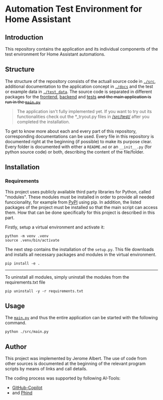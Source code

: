 # Automation Test Environment for Home Assistant

## Introduction

This repository contains the application and its individual components of the test environment for Home Assistant automations.

## Structure

The structure of the repository consists of the actuall source code in [`./src`](https://github.com/JeroPluy/Automation_test_env/tree/main/src), additional documentation to the application concept in [`./docs`](https://github.com/JeroPluy/Automation_test_env/tree/main/docs) and the test or example data in [`./test_data`](https://github.com/JeroPluy/Automation_test_env/tree/main/test_data). The source code is separated in different packages for the [frontend](https://github.com/JeroPluy/Automation_test_env/tree/main/src/backend), [backend](https://github.com/JeroPluy/Automation_test_env/tree/main/src/backend) and [tests](https://github.com/JeroPluy/Automation_test_env/tree/main/src/test) ~~and the main application is run in the [`main.py`](https://github.com/JeroPluy/Automation_test_env/blob/main/src/main.py)~~

> The application isn't fully implemented yet. If you want to try out its functionalities check out the *_tryout.py files in [/src/test/](https://github.com/JeroPluy/Automation_test_env/tree/main/src/test) after you completed the installation.

To get to know more about each and every part of this repository, corresponding documentations can be used. Every file in this repository is documented right at the beginning (if possible) to make its purpose clear. Every folder is documented with either a `README.md` or an `__init__.py` (for python source code) or both, describing the content of the file/folder.

## Installation

### Requirements

This project uses publicly available third party libraries for Python, called "modules". These modules must be installed in order to provide all needed funccionality, for example from [PyPI](https://pypi.org/) using pip. In addition, the listed packages of the project must be installed so that the main script can access them. How that can be done specifically for this project is described in this part.

Firstly, setup a virtual environment and activate it:

```shell
python -m venv .venv
source .venv/bin/activate
```

The next step contains the installation of the `setup.py`. This file downloads and installs all necessary packages and modules in the virtual environment.

```shell
pip install -e .
```

---

To uninstall all modules, simply uninstall the modules from the requirements.txt file

```shell
pip uninstall -y -r requirements.txt
```

## Usage

The [`main.py`](https://github.com/JeroPluy/Automation_test_env/blob/main/src/main.py) and thus the entire application can be started with the following command.

```shell
python ./src/main.py
```

## Author

This project was implemented by Jerome Albert. The use of code from other sources is documented at the beginning of the relevant program scripts by means of links and call details.

The coding process was supported by following AI-Tools:

- [GitHub-Copilot](https://github.com/features/copilot)
- and [Phind](https://www.phind.com)
